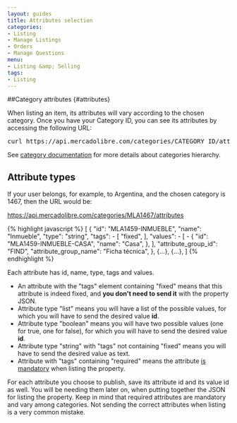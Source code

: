 ```yaml
---
layout: guides
title: Attributes selection
categories: 
- Listing
- Manage Listings
- Orders
- Manage Questions
menu: 
- Listing &amp; Selling
tags: 
- Listing
---
```


##Category attributes	{#attributes} 

When listing an item, its attributes will vary according to the chosen category. Once you have your Category ID, you can see its attributes by accessing the following URL:

<pre class="terminal">
curl https://api.mercadolibre.com/categories/CATEGORY_ID/attributes
</pre>

See [category documentation](/category-introduction) for more details about categories hierarchy.


## Attribute types

If your user belongs, for example, to Argentina, and the chosen category is 1467, then the URL would be: 

<a href="https://api.mercadolibre.com/categories/MLA1467/attributes" target="_blank">https://api.mercadolibre.com/categories/MLA1467/attributes</a>


{% highlight javascript %}
[
   {
    "id": "MLA1459-INMUEBLE",
    "name": "Inmueble",
    "type": "string",
    "tags": - [
      "fixed",
    ],
    "values": - [
      - {
        "id": "MLA1459-INMUEBLE-CASA",
        "name": "Casa",
      },
    ],
    "attribute_group_id": "FIND",
    "attribute_group_name": "Ficha técnica",
  },
  {...},
  {...},
]
{% endhighlight %}


Each attribute has id, name, type, tags and values.

<ul class="ch-list parameters">
<li>An attribute with the "tags" element containing "fixed" means that this attribute is indeed fixed, and <strong>you don't need to send it</strong> with the property JSON.</li>

<li>Attribute type "list" means you will have a list of the possible values, for which you will have to send the desired value <strong>id</strong>.</li>

<li>Attribute type "boolean" means you will have two possible values (one for true, one for false), for which you will have to send the desired value <strong>id</strong>.</li>

<li>Attribute type "string" with "tags" not containing "fixed" means you will have to send the desired value as text.</li>

<li>Attribute with "tags" containing "required" means the attribute <u>is mandatory</u> when listing the property.</li>

</ul>
For each attribute you choose to publish, save its attribute id and its value id as well. You will be needing them later on, when putting together the JSON for listing the property. Keep in mind that required attributes are mandatory and vary among categories. Not sending the correct attributes when listing is a very common mistake.
